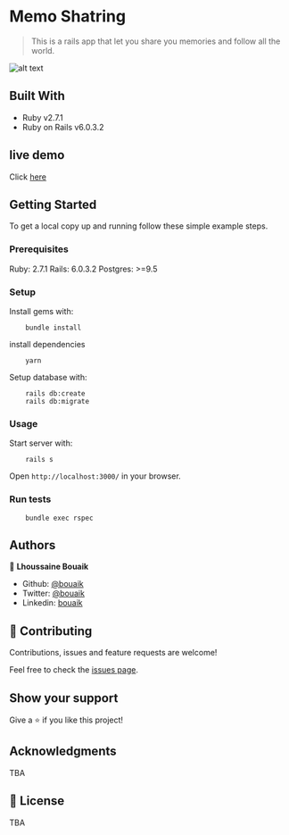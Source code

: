 # Memo Shatring

> This is a rails app that let you share you memories and follow all the world.

![alt text](https://i.imgur.com/Ms7Qf1R.png)


## Built With

- Ruby v2.7.1
- Ruby on Rails v6.0.3.2

## live demo
Click [here](https://ancient-falls-87375.herokuapp.com/)

## Getting Started

To get a local copy up and running follow these simple example steps.

### Prerequisites

Ruby: 2.7.1
Rails: 6.0.3.2
Postgres: >=9.5

### Setup

Install gems with:

```
    bundle install
```

install dependencies
```
    yarn
```

Setup database with:

```
    rails db:create
    rails db:migrate
```



### Usage

Start server with:

```
    rails s
```

Open `http://localhost:3000/` in your browser.

### Run tests

```
    bundle exec rspec
```

## Authors

👤 **Lhoussaine Bouaik**
- Github: [@bouaik](https://github.com/bouaik)
- Twitter: [@bouaik](https://twitter.com/LhoussaineBoua1 )
- Linkedin: [bouaik](https://www.linkedin.com/in/lhoussainebouaik/)

## 🤝 Contributing

Contributions, issues and feature requests are welcome!

Feel free to check the [issues page](issues/).

## Show your support

Give a ⭐️ if you like this project!

## Acknowledgments

TBA

## 📝 License

TBA

